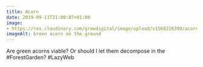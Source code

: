 ```yaml
---
title: Acorn
date: 2019-09-11T21:00:07+01:00
image: 
- https://res.cloudinary.com/growdigital/image/upload/v1568226390/acorn-58CB15C3.jpg
imageAlt: Green acorn on the ground
---
```


Are green acorns viable? Or should I let them decompose in the #ForestGarden? #LazyWeb
